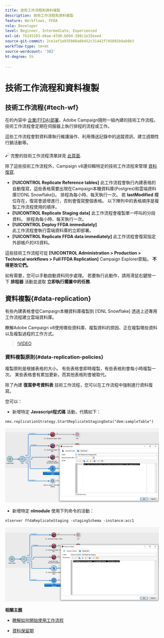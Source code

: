 ```yaml
---
title: 技術工作流程和資料複製
description: 技術工作流程和資料複製
feature: Workflows, FFDA
role: Developer
level: Beginner, Intermediate, Experienced
exl-id: 7b145193-d4ae-47d0-b694-398c1e35eee4
source-git-commit: 2ce1ef1e935080a66452c31442f745891b9ab9b3
workflow-type: tm+mt
source-wordcount: '382'
ht-degree: 5%

---
```


# 技術工作流程和資料複製

## 技術工作流程{#tech-wf}

在的內容中 [企業(FFDA)部署](enterprise-deployment.md)，Adobe Campaign隨附一組內建的技術工作流程。 技術工作流程會定期在伺服器上執行排程的流程或工作。

這些工作流程會對資料庫執行維護操作、利用傳送記錄中的追蹤資訊、建立週期性行銷活動等。

![](../assets/do-not-localize/glass.png) 完整的技術工作流程清單詳見 [此頁面](https://experienceleague.adobe.com/docs/campaign/automation/workflows/introduction/wf-type/technical-workflows.html).

除了這些技術工作流程外，Campaign v8還仰賴特定的技術工作流程來管理 [資料復寫](#data-replication).

* **[!UICONTROL Replicate Reference tables]**
此工作流程會執行內建表格的自動復寫，這些表格需要出現在Campaign本機資料庫(Postgres)和雲端資料庫([!DNL Snowflake])。 排程為每小時、每天執行一次。 若 **lastModified** 欄位存在，復寫會遞增進行，否則會復寫整個表格。 以下陣列中的表格順序是複製工作流程使用的順序。
* **[!UICONTROL Replicate Staging data]**
此工作流程會複製單一呼叫的分段資料。 排程為每小時、每天執行一次。
* **[!UICONTROL Deploy FFDA immediately]**\
   此工作流程會執行雲端資料庫的立即部署。
* **[!UICONTROL Replicate FFDA data immediately]**
此工作流程會復寫指定外部帳戶的XS資料。

這些技術工作流程可從 **[!UICONTROL Administration > Production > Technical workflows > Full FFDA Replication]** Campaign Explorer節點。 **不得更改它們。**

如有需要，您可以手動啟動資料同步處理。 若要執行此動作，請用滑鼠右鍵按一下 **排程器** 活動並選取 **立即執行擱置中的任務**.

## 資料複製{#data-replication}

有些內建表格會從Campaign本機資料庫複製到 [!DNL Snowflake] 透過上述專用工作流程建立雲端資料庫。

瞭解Adobe Campaign v8使用哪些資料庫、複製資料的原因、正在複製哪些資料以及複製過程的工作方式。

>[!VIDEO](https://video.tv.adobe.com/v/334460?quality=12)


### 資料複製原則{#data-replication-policies}

複製原則是根據表格的大小。 有些表格會即時複製，有些表格則會每小時複製一次。 某些表格會有累加更新，而其他表格則會被取代。

除了內建 **復寫參考資料表** 技術工作流程，您可以在工作流程中強制進行資料復寫。

您可以：

* 新增特定 **Javascript程式碼** 活動，代碼如下：

```
nms.replicationStrategy.StartReplicateStagingData("dem:sampleTable")
```

![](assets/jscode.png)


* 新增特定 **nlmodule** 使用下列命令的活動：

```
nlserver ffdaReplicateStaging -stagingSchema -instance:acc1
```

![](assets/nlmodule.png)


**相關主題**

* [瞭解如何開始使用工作流程](https://experienceleague.adobe.com/docs/campaign/automation/workflows/introduction/about-workflows.html?lang=zh-Hant)

* [資料保留期](../dev/datamodel-best-practices.md#data-retention)
